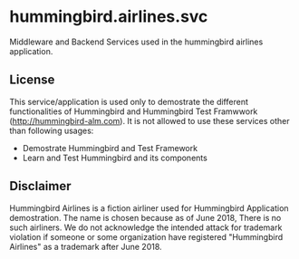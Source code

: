 # hummingbird.airlines.svc
Middleware and Backend Services used in the hummingbird airlines application. 

## License
This service/application is used only to demostrate the different functionalities of Hummingbird and Hummingbird Test Framwwork (http://hummingbird-alm.com).
It is not allowed to use these services other than following usages:
 - Demostrate Hummingbird and Test Framework
 - Learn and Test Hummingbird and its components
 
 
## Disclaimer
Hummingbird Airlines is a fiction airliner used for Hummingbird Application demostration. The name is chosen because as of June 2018, There is no such airliners.
We do not acknowledge the intended attack for trademark violation if someone or some organization have registered "Hummingbird Airlines" as a trademark after June 2018.
